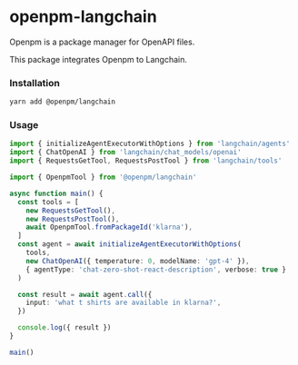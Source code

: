 # openpm-langchain

Openpm is a package manager for OpenAPI files.

This package integrates Openpm to Langchain.

### Installation

```bash
yarn add @openpm/langchain
```

### Usage

```typescript
import { initializeAgentExecutorWithOptions } from 'langchain/agents'
import { ChatOpenAI } from 'langchain/chat_models/openai'
import { RequestsGetTool, RequestsPostTool } from 'langchain/tools'

import { OpenpmTool } from '@openpm/langchain'

async function main() {
  const tools = [
    new RequestsGetTool(),
    new RequestsPostTool(),
    await OpenpmTool.fromPackageId('klarna'),
  ]
  const agent = await initializeAgentExecutorWithOptions(
    tools,
    new ChatOpenAI({ temperature: 0, modelName: 'gpt-4' }),
    { agentType: 'chat-zero-shot-react-description', verbose: true }
  )

  const result = await agent.call({
    input: 'what t shirts are available in klarna?',
  })

  console.log({ result })
}

main()
```
